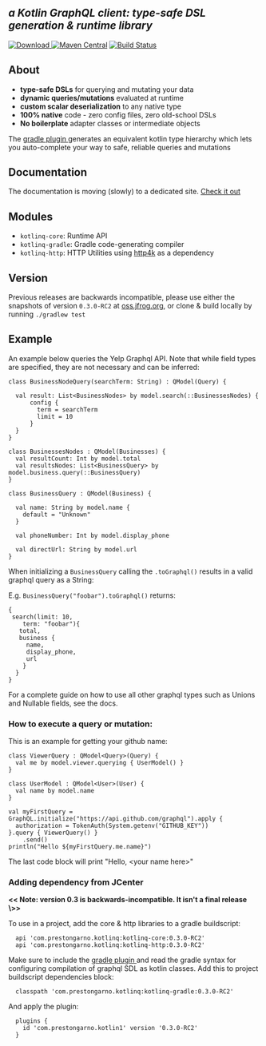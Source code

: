 ***a Kotlin GraphQL client: type-safe DSL generation & runtime library***
-----------------------------

[ ![Download](https://api.bintray.com/packages/prestongarno/kotlinq/kotlinq-gradle/images/download.svg?version=0.3.0-RC2) ](https://bintray.com/prestongarno/kotlinq/kotlinq-gradle/0.3.0-RC2/link)
[![Maven Central](https://maven-badges.herokuapp.com/maven-central/com.prestongarno.ktq/ktq-client/badge.svg)](https://maven-badges.herokuapp.com/maven-central/com.prestongarno.ktq/ktq-client)
[![Build Status](https://travis-ci.org/prestongarno/ktq.svg?branch=master)](https://travis-ci.org/prestongarno/ktq)


## About

* **type-safe DSLs** for querying and mutating your data
* **dynamic queries/mutations** evaluated at runtime
* **custom scalar deserialization** to any native type
* **100% native** code - zero config files, zero old-school DSLs
* **No boilerplate** adapter classes or intermediate objects

The [ gradle plugin ](kotlinq-gradle/README.md) generates an equivalent kotlin type hierarchy which 
lets you auto-complete your way to safe, reliable queries and mutations

## Documentation

The documentation is moving (slowly) to a dedicated site. [Check it out](https://prestongarno.github.io/kotlinq/)

## Modules

* `kotlinq-core`: Runtime API
* `kotlinq-gradle`: Gradle code-generating compiler
* `kotlinq-http`: HTTP Utilities using [http4k](http://http4k.org) as a dependency

## Version

Previous releases are backwards incompatible,
 please use either the snapshots of version `0.3.0-RC2` at [oss.jfrog.org](https://oss.jfrog.org/artifactory/libs-snapshot/com/prestongarno/kotlinq),
 or clone & build locally by running `./gradlew test`

## Example

An example below queries the Yelp Graphql API. 
Note that while field types are specified, they are not necessary and can be inferred:

    class BusinessNodeQuery(searchTerm: String) : QModel(Query) {

      val result: List<BusinessNodes> by model.search(::BusinessesNodes) {
          config {
            term = searchTerm
            limit = 10
          }
      }
    }

    class BusinessesNodes : QModel(Businesses) {
      val resultCount: Int by model.total
      val resultsNodes: List<BusinessQuery> by model.business.query(::BusinessQuery)
    }

    class BusinessQuery : QModel(Business) {
    
      val name: String by model.name {
        default = "Unknown"
      }
      
      val phoneNumber: Int by model.display_phone
      
      val directUrl: String by model.url
    }


When initializing a `BusinessQuery` calling the `.toGraphql()` results in a valid graphql query as a String:

E.g. `BusinessQuery("foobar").toGraphql()` returns:

    {
     search(limit: 10,
        term: "foobar"){
       total,
       business {
         name,
         display_phone,
         url 
        }
      }
    }

For a complete guide on how to use all other graphql types such as Unions and Nullable fields, see the docs.

### How to execute a query or mutation:

This is an example for getting your github name:

    class ViewerQuery : QModel<Query>(Query) {
      val me by model.viewer.querying { UserModel() }
    }
    
    class UserModel : QModel<User>(User) {
      val name by model.name
    }

    val myFirstQuery = GraphQL.initialize("https://api.github.com/graphql").apply {
      authorization = TokenAuth(System.getenv("GITHUB_KEY"))
    }.query { ViewerQuery() }
        .send()
    println("Hello ${myFirstQuery.me.name}")


The last code block will print "Hello, \<your name here\>"

### Adding dependency from JCenter

__\<\< Note: version 0.3 is backwards-incompatible. It isn't a final release \\\>\>__


To use in a project, add the core & http libraries to a gradle buildscript:

      api 'com.prestongarno.kotlinq:kotlinq-core:0.3.0-RC2'
      api 'com.prestongarno.kotlinq:kotlinq-http:0.3.0-RC2'

Make sure to include the [ gradle plugin ](ktq-gradle) and read
 the gradle syntax for configuring compilation of graphql SDL as kotlin classes. 
 Add this to project buildscript dependencies block:

      classpath 'com.prestongarno.kotlinq:kotlinq-gradle:0.3.0-RC2'

And apply the plugin:

      plugins {
        id 'com.prestongarno.kotlin1' version '0.3.0-RC2'
      }


